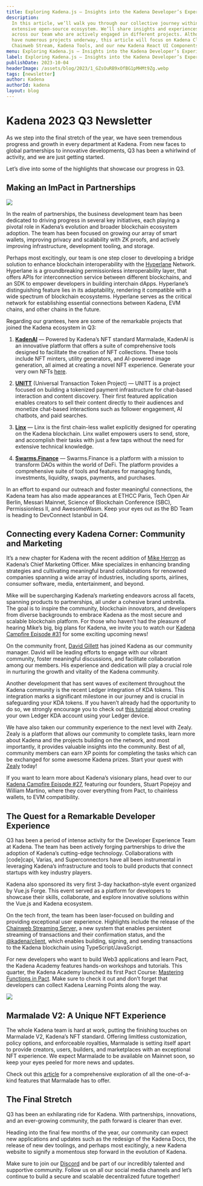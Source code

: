 ```yaml
---
title: Exploring Kadena.js — Insights into the Kadena Developer’s Experience
description:
  In this article, we’ll walk you through our collective journey within Kadena’s
  extensive open-source ecosystem. We’ll share insights and experiences from
  across our team who are actively engaged in different projects. Although we
  have numerous projects underway, this article will focus on Kadena Client,
  Chainweb Stream, Kadena Tools, and our new Kadena React UI Components.
menu: Exploring Kadena.js — Insights into the Kadena Developer’s Experience
label: Exploring Kadena.js — Insights into the Kadena Developer’s Experience
publishDate: 2023-10-04
headerImage: /assets/blog/2023/1_GZsOuRB9xOfBG1pMHMt9Zg.webp
tags: [newsletter]
author: Kadena
authorId: kadena
layout: blog
---
```


# Kadena 2023 Q3 Newsletter

As we step into the final stretch of the year, we have seen tremendous progress
and growth in every department at Kadena. From new faces to global partnerships
to innovative developments, Q3 has been a whirlwind of activity, and we are just
getting started.

Let’s dive into some of the highlights that showcase our progress in Q3.

## Making an ImPact in Partnerships

![](/assets/blog/2023/1_fI2CMrnCprDoCzyZ9CLoKg.webp)

In the realm of partnerships, the business development team has been dedicated
to driving progress in several key initiatives, each playing a pivotal role in
Kadena’s evolution and broader blockchain ecosystem adoption. The team has been
focused on growing our array of smart wallets, improving privacy and scalability
with ZK proofs, and actively improving infrastructure, development tooling, and
storage.

Perhaps most excitingly, our team is one step closer to developing a bridge
solution to enhance blockchain interoperability with the
[Hyperlane](https://www.hyperlane.xyz/) Network. Hyperlane is a groundbreaking
permissionless interoperability layer, that offers APIs for interconnection
service between different blockchains, and an SDK to empower developers in
building interchain dApps. Hyperlane’s distinguishing feature lies in its
adaptability, rendering it compatible with a wide spectrum of blockchain
ecosystems. Hyperlane serves as the critical network for establishing essential
connections between Kadena, EVM chains, and other chains in the future.

Regarding our grantees, here are some of the remarkable projects that joined the
Kadena ecosystem in Q3:

1.  **[KadenAI](https://kadenai.com/form)** — Powered by Kadena’s NFT standard
    Marmalade, KadenAI is an innovative platform that offers a suite of
    comprehensive tools designed to facilitate the creation of NFT collections.
    These tools include NFT minters, utility generators, and AI-powered image
    generation, all aimed at creating a novel NFT experience. Generate your very
    own NFTs [here](https://kadenai.com/form).

2.  **[UNITT](https://www.unitt.io/)** (Universal Transaction Token Project) —
    UNITT is a project focused on building a tokenized payment infrastructure
    for chat-based interaction and content discovery. Their first featured
    application enables creators to sell their content directly to their
    audiences and monetize chat-based interactions such as follower engagement,
    AI chatbots, and paid searches.

3.  **[Linx](https://linxwallet.xyz/)** — Linx is the first chain-less wallet
    explicitly designed for operating on the Kadena blockchain. Linx wallet
    empowers users to send, store, and accomplish their tasks with just a few
    taps without the need for extensive technical knowledge.

4.  **[Swarms.Finance](https://dao.swarms.finance/intro)** — Swarms.Finance is a
    platform with a mission to transform DAOs within the world of DeFi. The
    platform provides a comprehensive suite of tools and features for managing
    funds, investments, liquidity, swaps, payments, and purchases.

In an effort to expand our outreach and foster meaningful connections, the
Kadena team has also made appearances at ETHCC Paris, Tech Open Air Berlin,
Messari Mainnet, Science of Blockchain Conference (SBC), Permissionless II, and
AwesomeWasm. Keep your eyes out as the BD Team is heading to DevConnect Istanbul
in Q4.

## Connecting every Kadena Corner: Community and Marketing

It’s a new chapter for Kadena with the recent addition of
[Mike Herron](https://medium.com/kadena-io/mike-herron-kadenas-new-chief-marketing-officer-8ac4698aebec)
as Kadena’s Chief Marketing Officer. Mike specializes in enhancing branding
strategies and cultivating meaningful brand collaborations for renowned
companies spanning a wide array of industries, including sports, airlines,
consumer software, media, entertainment, and beyond.

Mike will be supercharging Kadena’s marketing endeavors across all facets,
spanning products to partnerships, all under a cohesive brand umbrella. The goal
is to inspire the community, blockchain innovators, and developers from diverse
backgrounds to embrace Kadena as the most secure and scalable blockchain
platform. For those who haven’t had the pleasure of hearing Mike’s big, big
plans for Kadena, we invite you to watch our
[Kadena Campfire Episode #31](https://www.youtube.com/watch?v=_KolOdcP5EE) for
some exciting upcoming news!

On the community front, [David Gillett](https://twitter.com/KadenaDave) has
joined Kadena as our community manager. David will be leading efforts to engage
with our vibrant community, foster meaningful discussions, and facilitate
collaboration among our members. His experience and dedication will play a
crucial role in nurturing the growth and vitality of the Kadena community.

Another development that has sent waves of excitement throughout the Kadena
community is the recent Ledger integration of KDA tokens. This integration marks
a significant milestone in our journey and is crucial in safeguarding your KDA
tokens. If you haven’t already had the opportunity to do so, we strongly
encourage you to check out
[this tutorial](https://support.ledger.com/hc/en-us/articles/7415959614109-Kadena-KDA-?docs=true)
about creating your own Ledger KDA account using your Ledger device.

We have also taken our community experience to the next level with Zealy. Zealy
is a platform that allows our community to complete tasks, learn more about
Kadena and the projects building on the network, and most importantly, it
provides valuable insights into the community. Best of all, community members
can earn XP points for completing the tasks which can be exchanged for some
awesome Kadena prizes. Start your quest with [Zealy](http://zealy.io/c/kadena/)
today!

If you want to learn more about Kadena’s visionary plans, head over to our
[Kadena Campfire Episode #27](https://www.youtube.com/watch?v=gYtzTdgtfsg),
featuring our founders, Stuart Popejoy and William Martino, where they cover
everything from Pact, to chainless wallets, to EVM compatibility.

## The Quest for a Remarkable Developer Experience

Q3 has been a period of intense activity for the Developer Experience Team at
Kadena. The team has been actively forging partnerships to drive the adoption of
Kadena’s cutting-edge technology. Collaborations with [code]capi, Varias, and
Superconnectors have all been instrumental in leveraging Kadena’s infrastructure
and tools to build products that connect startups with key industry players.

Kadena also sponsored its very first 3-day hackathon-style event organized by
Vue.js Forge. This event served as a platform for developers to showcase their
skills, collaborate, and explore innovative solutions within the Vue.js and
Kadena ecosystem.

On the tech front, the team has been laser-focused on building and providing
exceptional user experience. Highlights include the release of the
[Chainweb Streaming Server,](https://github.com/kadena-io/chainweb-stream/releases/tag/%40kadena%2Fchainweb-stream_v0.0.4)
a new system that enables persistent streaming of transactions and their
confirmation status, and the
[@kadena/client](https://github.com/kadena-community/kadena.js/tree/main/packages/libs/client),
which enables building, signing, and sending transactions to the Kadena
blockchain using TypeScript/JavaScript.

For new developers who want to build Web3 applications and learn Pact, the
Kadena Academy features hands-on workshops and tutorials. This quarter, the
Kadena Academy launched its first Pact Course:
[Mastering Functions in Pact](https://academy.kadena.io/courses/mastering-functions-in-pact).
Make sure to check it out and don’t forget that developers can collect Kadena
Learning Points along the way.

![](/assets/blog/2023/1_c16fH7iKnXDbSeUJ53nmVg.webp)

## Marmalade V2: A Unique NFT Experience

The whole Kadena team is hard at work, putting the finishing touches on
Marmalade V2, Kadena’s NFT standard. Offering limitless customization, policy
options, and enforceable royalties, Marmalade is setting itself apart to provide
creators, users, builders, and marketplaces with an exceptional NFT experience.
We expect Marmalade to be available on Mainnet soon, so keep your eyes peeled
for more news and updates.

Check out this
[article](https://medium.com/kadena-io/marmalade-v2-an-architectural-overview-6fc97fb50cde)
for a comprehensive exploration of all the one-of-a-kind features that Marmalade
has to offer.

## The Final Stretch

Q3 has been an exhilarating ride for Kadena. With partnerships, innovations, and
an ever-growing community, the path forward is clearer than ever.

Heading into the final few months of the year, our community can expect new
applications and updates such as the redesign of the Kadena Docs, the release of
new dev toolings, and perhaps most excitingly, a new Kadena website to signify a
momentous step forward in the evolution of Kadena.

Make sure to join our [Discord](http://discord.gg/kadena) and be part of our
incredibly talented and supportive community. Follow us on all our social media
channels and let’s continue to build a secure and scalable decentralized future
together!
